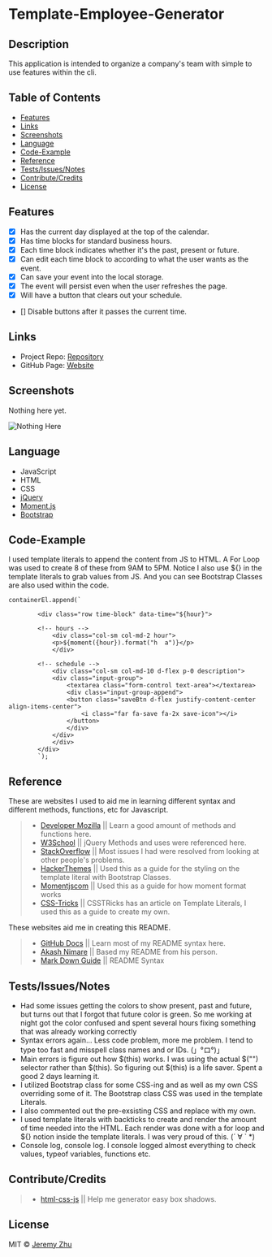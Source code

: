 # Template-Employee-Generator

## Description

This application is intended to organize a company's team with simple to use features within the cli.

## Table of Contents

* [Features](#Features)
* [Links](#Links)
* [Screenshots](#Screenshots)
* [Language](#Language)
* [Code-Example](#Code-Example)
* [Reference](#Reference)
* [Tests/Issues/Notes](#Tests/Issues/Notes)
* [Contribute/Credits](#Contribute/Credits)
* [License](#License)

## Features

- [x] Has the current day displayed at the top of the calendar.
- [x] Has time blocks for standard business hours.
- [x] Each time block indicates whether it's the past, present or future.
- [x] Can edit each time block to according to what the user wants as the event.
- [x] Can save your event into the local storage.
- [x] The event will persist even when the user refreshes the page.
- [x] Will have a button that clears out your schedule.
- [] Disable buttons after it passes the current time.


## Links

* Project Repo: [Repository](https://github.com/jeishu/work-day-scheduler)
* GitHub Page: [Website](https://jeishu.github.io/work-day-scheduler/)

## Screenshots

Nothing here yet.

![Nothing Here](./assets/images/testgif.gif)


## Language

* JavaScript
* HTML
* CSS
* [jQuery](https://jquery.com/)
* [Moment.js](https://momentjs.com/)
* [Bootstrap](https://getbootstrap.com/)


## Code-Example

I used template literals to append the content from JS to HTML. A For Loop was used to create 8 of these from 9AM to 5PM.
Notice I also use ${} in the template literals to grab values from JS. And you can see Bootstrap Classes are also used within the code.
```
containerEl.append(`
        
        <div class="row time-block" data-time="${hour}">

        <!-- hours -->
            <div class="col-sm col-md-2 hour">
            <p>${moment({hour}).format("h  a")}</p>
            </div>

        <!-- schedule -->
            <div class="col-sm col-md-10 d-flex p-0 description">
            <div class="input-group">
                <textarea class="form-control text-area"></textarea>
                <div class="input-group-append">
                <button class="saveBtn d-flex justify-content-center align-items-center">
                    <i class="far fa-save fa-2x save-icon"></i>
                </button>
                </div>
            </div>
            </div>
        </div>
        `);
```

## Reference

These are websites I used to aid me in learning different syntax and different methods, functions, etc for Javascript.

> - [Developer Mozilla](https://developer.mozilla.org/en-US/) || Learn a good amount of methods and functions here.
> - [W3School](https://www.w3schools.com/) || jQuery Methods and uses were referenced here.
> - [StackOverflow](https://www.stackoverflow.com/) || Most issues I had were resolved from looking at other people's problems.
> - [HackerThemes](https://hackerthemes.com/bootstrap-cheatsheet/) || Used this as a guide for the styling on the template literal with Bootstrap Classes.
> - [Momentjscom](https://momentjscom.readthedocs.io/en/latest/moment/04-displaying/01-format/) || Used this as a guide for how moment format works
> - [CSS-Tricks](https://css-tricks.com/template-literals/) || CSSTRicks has an article on Template Literals, I used this as a guide to create my own.

These websites aid me in creating this README.

> - [GitHub Docs](https://docs.github.com/en/free-pro-team@latest/github/writing-on-github/basic-writing-and-formatting-syntax) || Learn most of my README syntax here.
> - [Akash Nimare](https://medium.com/@meakaakka/a-beginners-guide-to-writing-a-kickass-readme-7ac01da88ab3) || Based my README from his person.
> - [Mark Down Guide](https://www.markdownguide.org/cheat-sheet/) || README Syntax

## Tests/Issues/Notes

* Had some issues getting the colors to show present, past and future, but turns out that I forgot that future color is green. So me working at night got the color confused and spent several hours fixing something that was already working correctly
* Syntax errors again... Less code problem, more me problem. I tend to type too fast and misspell class names and or IDs. (」°ロ°)」
* Main errors is figure out how $(this) works. I was using the actual $("") selector rather than $(this). So figuring out $(this) is a life saver. Spent a good 2 days learning it.
* I utilized Bootstrap class for some CSS-ing and as well as my own CSS overriding some of it. The Bootstrap class CSS was used in the template Literals.
* I also commented out the pre-exsisting CSS and replace with my own.
* I used template literals with backticks to create and render the amount of time needed into the HTML. Each render was done with a for loop and ${} notion inside the template literals. I was very proud of this. (´ ∀ ` *) 
* Console log, console log. I console logged almost everything to check values, typeof variables, functions etc.

## Contribute/Credits

> - [html-css-js](https://html-css-js.com/css/generator/box-shadow/) || Help me generator easy box shadows.

## License

MIT © [Jeremy Zhu](https://github.com/jeishu)